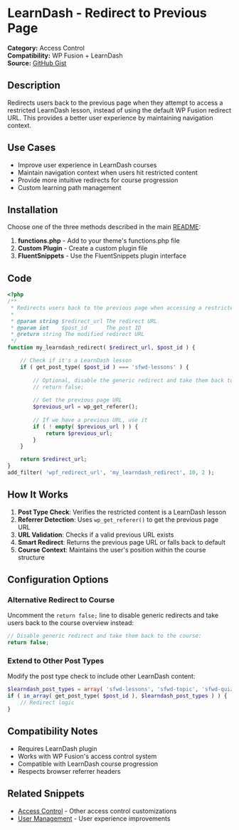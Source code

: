 # LearnDash - Redirect to Previous Page

**Category:** Access Control  
**Compatibility:** WP Fusion + LearnDash  
**Source:** [GitHub Gist](https://gist.github.com/jack-arturo/f16dcdbcde3dad7fb36c57d5611a10c8)

## Description

Redirects users back to the previous page when they attempt to access a restricted LearnDash lesson, instead of using the default WP Fusion redirect URL. This provides a better user experience by maintaining navigation context.

## Use Cases

- Improve user experience in LearnDash courses
- Maintain navigation context when users hit restricted content
- Provide more intuitive redirects for course progression
- Custom learning path management

## Installation

Choose one of the three methods described in the main [README](../../README.md):

1. **functions.php** - Add to your theme's functions.php file
2. **Custom Plugin** - Create a custom plugin file
3. **FluentSnippets** - Use the FluentSnippets plugin interface

## Code

```php
<?php
/**
 * Redirects users back to the previous page when accessing a restricted LearnDash lesson
 *
 * @param string $redirect_url The redirect URL
 * @param int    $post_id      The post ID
 * @return string The modified redirect URL
 */
function my_learndash_redirect( $redirect_url, $post_id ) {

    // Check if it's a LearnDash lesson
    if ( get_post_type( $post_id ) === 'sfwd-lessons' ) {
        
        // Optional, disable the generic redirect and take them back to the course:
        // return false;
        
        // Get the previous page URL
        $previous_url = wp_get_referer();
        
        // If we have a previous URL, use it
        if ( ! empty( $previous_url ) ) {
            return $previous_url;
        }
    }

    return $redirect_url;
}
add_filter( 'wpf_redirect_url', 'my_learndash_redirect', 10, 2 );
```

## How It Works

1. **Post Type Check**: Verifies the restricted content is a LearnDash lesson
2. **Referrer Detection**: Uses `wp_get_referer()` to get the previous page URL
3. **URL Validation**: Checks if a valid previous URL exists
4. **Smart Redirect**: Returns the previous page URL or falls back to default
5. **Course Context**: Maintains the user's position within the course structure

## Configuration Options

### Alternative Redirect to Course

Uncomment the `return false;` line to disable generic redirects and take users back to the course overview instead:

```php
// Disable generic redirect and take them back to the course:
return false;
```

### Extend to Other Post Types

Modify the post type check to include other LearnDash content:

```php
$learndash_post_types = array( 'sfwd-lessons', 'sfwd-topic', 'sfwd-quiz' );
if ( in_array( get_post_type( $post_id ), $learndash_post_types ) ) {
    // Redirect logic
}
```

## Compatibility Notes

- Requires LearnDash plugin
- Works with WP Fusion's access control system
- Compatible with LearnDash course progression
- Respects browser referrer headers

## Related Snippets

- [Access Control](../access-control/) - Other access control customizations
- [User Management](../user-management/) - User experience improvements
